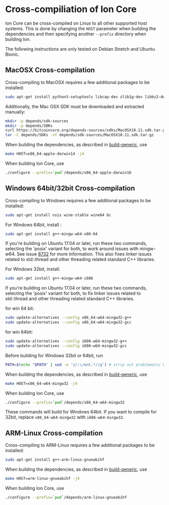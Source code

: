 # Cross-compiliation of Ion Core

Ion Core can be cross-compiled on Linux to all other supported host systems. This is done by changing
the `HOST` parameter when building the dependencies and then specifying another `--prefix` directory when building Ion.

The following instructions are only tested on Debian Stretch and Ubuntu Bionic.

## MacOSX Cross-compilation

Cross-compiling to MacOSX requires a few additional packages to be installed:

```bash
sudo apt-get install python3-setuptools libcap-dev zlib1g-dev libbz2-dev
```

Additionally, the Mac OSX SDK must be downloaded and extracted manually:

```bash
mkdir -p depends/sdk-sources
mkdir -p depends/SDKs
curl https://bitcoincore.org/depends-sources/sdks/MacOSX10.11.sdk.tar.gz -o depends/sdk-sources/MacOSX10.11.sdk.tar.gz
tar -C depends/SDKs -xf depends/sdk-sources/MacOSX10.11.sdk.tar.gz
```

When building the dependencies, as described in [build-generic](build-generic.md), use

```bash
make HOST=x86_64-apple-darwin14 -j4
```

When building Ion Core, use

```bash
./configure --prefix=`pwd`/depends/x86_64-apple-darwin16
```

## Windows 64bit/32bit Cross-compilation

Cross-compiling to Windows requires a few additional packages to be installed:

```bash
sudo apt-get install nsis wine-stable wine64 bc
```

For Windows 64bit, install :

```bash
sudo apt-get install g++-mingw-w64-x86-64
```

If you're building on Ubuntu 17.04 or later, run these two commands, selecting the 'posix' variant for both,
to work around issues with mingw-w64. See issue [8732](https://github.com/bitcoin/bitcoin/issues/8732) for more information.
This also fixes linker issues related to std::thread and other threading related standard C++ libraries.

For Windows 32bit, install:

```bash
sudo apt-get install g++-mingw-w64-i686
```

If you're building on Ubuntu 17.04 or later, run these two commands, selecting the 'posix' variant for both,
to fix linker issues related to std::thread and other threading related standard C++ libraries.

for win 64 bit:

```bash
sudo update-alternatives --config x86_64-w64-mingw32-g++
sudo update-alternatives --config x86_64-w64-mingw32-gcc
```

for win 64bit:

```bash
sudo update-alternatives --config i686-w64-mingw32-g++
sudo update-alternatives --config i686-w64-mingw32-gcc
```

Before building for Windows 32bit or 64bit, run

```bash
PATH=$(echo "$PATH" | sed -e 's/:\/mnt.*//g') # strip out problematic Windows %PATH% imported var
```

When building the dependencies, as described in [build-generic](build-generic.md), use

```bash
make HOST=x86_64-w64-mingw32 -j4
```

When building Ion Core, use

```bash
./configure --prefix=`pwd`/depends/x86_64-w64-mingw32
```

These commands will build for Windows 64bit. If you want to compile for 32bit,
replace `x86_64-w64-mingw32` with `i686-w64-mingw32`.

## ARM-Linux Cross-compilation

Cross-compiling to ARM-Linux requires a few additional packages to be installed:

```bash
sudo apt-get install g++-arm-linux-gnueabihf
```

When building the dependencies, as described in [build-generic](build-generic.md), use

```bash
make HOST=arm-linux-gnueabihf -j4
```

When building Ion Core, use

```bash
./configure --prefix=`pwd`/depends/arm-linux-gnueabihf
```